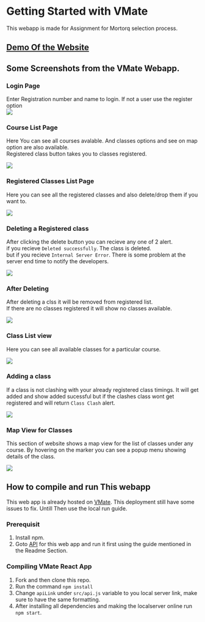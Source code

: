 # Getting Started with VMate

This webapp is made for Assignment for Mortorq selection process.

## [Demo Of the Website](https://drive.google.com/file/d/1w6g-LfoVTvn4aVmb8_MTBQmvZEH6Ezu8/view?usp=sharing)

## Some Screenshots from the VMate Webapp.

### Login Page   

Enter Registration number and name to login. If not a user use the register option   
<img src="src/assets/login.png"></img>

### Course List Page

Here You can see all courses avalable. And classes options and see on map option are also available.   
Registered class button takes you to classes registered.

<img src="src/assets/courseList.png"></img>

### Registered Classes List Page

Here you can see all the registered classes and also delete/drop them if you want to.

<img src="src/assets/RegisteredClasses.png"></img>

### Deleting a Registered class

After clicking the delete button you can recieve any one of 2 alert.   
if you recieve `Deleted successfully`. The class is deleted.   
but if you recieve `Internal Server Error`. There is some problem at the server end time to notify the developers.

<img src="src/assets/Deleting.png"></img>

### After Deleting

After deleting a clss it will be removed from registered list.  
If there are no classes registered it will show no classes available.  

<img src="src/assets/Afterdel.png"></img>

### Class List view

Here you can see all available classes for a particular course.

<img src="src/assets/classes.png"></img>

### Adding a class

If a class is not clashing with your already registered class timings. It will get added and show added sucessful but if the clashes class wont get registered and will return `Class Clash` alert.

<img src="src/assets/adding.png"></img>

### Map View for Classes

This section of website shows a map view for the list of classes under any course. By hovering on the marker you can see a popup menu showing details of the class.

<img src="src/assets/mapView.png"></img>

## How to compile and run This webapp

This web app is already hosted on [VMate](https://vmate.herokuapp.com/). This deployment still have some issues to fix. Untill Then use the local run guide.

### Prerequisit
1. Install npm.
2. Goto [API](https://github.com/nexus-hash/API-for-VMate) for this web app and run it first using the guide mentioned in the Readme Section.

### Compiling VMate React App
1. Fork and then clone this repo.
2. Run the command `npm install`
3. Change `apiLink` under `src/api.js` variable to you local server link, make sure to have the same formatting.
3. After installing all dependencies and making the localserver online run `npm start`.
